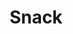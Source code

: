 ---
title: Snack
description:
category: NSFW
price: 80
images: 
    - /assets/img/available/licker1.jpg
    - /assets/img/available/licker2.jpg
---